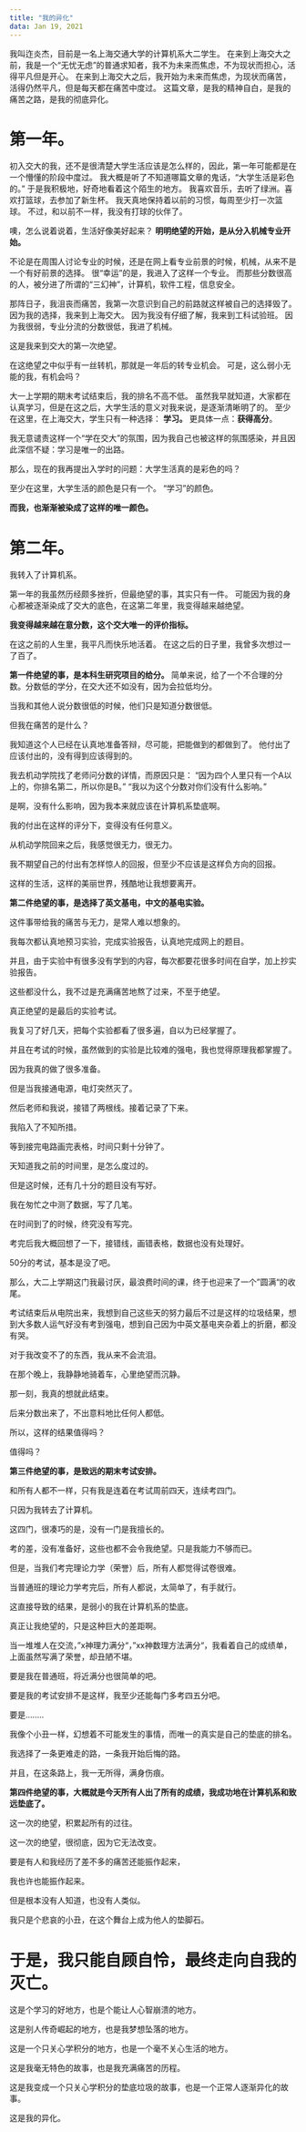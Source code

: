 ```yaml
---
title: "我的异化"
data: Jan 19, 2021
---
```


我叫迮炎杰，目前是一名上海交通大学的计算机系大二学生。
在来到上海交大之前，我是一个“无忧无虑”的普通求知者，我不为未来而焦虑，不为现状而担心，活得平凡但是开心。
在来到上海交大之后，我开始为未来而焦虑，为现状而痛苦，活得仍然平凡，但是每天都在痛苦中度过。
这篇文章，是我的精神自白，是我的痛苦之路，是我的彻底异化。



# 第一年。

初入交大的我，还不是很清楚大学生活应该是怎么样的，因此，第一年可能都是在一个懵懂的阶段中度过。
我大概是听了不知道哪篇文章的鬼话，“大学生活是彩色的。”
于是我积极地，好奇地看着这个陌生的地方。
我喜欢音乐，去听了绿洲。喜欢打篮球，去参加了新生杯。
我天真地保持着以前的习惯，每周至少打一次篮球。
不过，和以前不一样，我没有打球的伙伴了。



噢，怎么说着说着，生活好像美好起来？
**明明绝望的开始，是从分入机械专业开始。**

不论是在周围人讨论专业的时候，还是在网上看专业前景的时候，机械，从来不是一个有好前景的选择。
很“幸运”的是，我进入了这样一个专业。
而那些分数很高的人，被分进了所谓的“三幻神”，计算机，软件工程，信息安全。



那阵日子，我沮丧而痛苦，我第一次意识到自己的前路就这样被自己的选择毁了。
因为我的选择，我来到上海交大。
因为我没有仔细了解，我来到工科试验班。
因为我很弱，专业分流的分数很低，我进了机械。

这是我来到交大的第一次绝望。

在这绝望之中似乎有一丝转机，那就是一年后的转专业机会。
可是，这么弱小无能的我，有机会吗？



大一上学期的期末考试结束后，我的排名不高不低。
虽然我早就知道，大家都在认真学习，但是在这之后，大学生活的意义对我来说，是逐渐清晰明了的。
至少在这里，在上海交大，学生只有一种选择：
**学习。**
更具体一点：**获得高分**。

我无意谴责这样一个“学在交大”的氛围，因为我自己也被这样的氛围感染，并且因此深信不疑：学习是唯一的出路。

那么，现在的我再提出入学时的问题：大学生活真的是彩色的吗？

至少在这里，大学生活的颜色是只有一个。
“学习”的颜色。

**而我，也渐渐被染成了这样的唯一颜色。**




# 第二年。

我转入了计算机系。

第一年的我虽然历经颇多挫折，但最绝望的事，其实只有一件。
可能因为我的身心都被逐渐染成了交大的底色，在这第二年里，我变得越来越绝望。

**我变得越来越在意分数，这个交大唯一的评价指标。**



在这之前的人生里，我平凡而快乐地活着。
在这之后的日子里，我曾多次想过一了百了。



**第一件绝望的事，是本科生研究项目的给分。**
简单来说，给了一个不合理的分数。分数低的学分，在交大还不如没有，因为会拉低均分。

当我和其他人说分数很低的时候，他们只是知道分数很低。

但我在痛苦的是什么？

我知道这个人已经在认真地准备答辩，尽可能，把能做到的都做到了。
他付出了应该付出的，没有得到应该得到的。



我去机动学院找了老师问分数的详情，而原因只是：
“因为四个人里只有一个A以上的，你排名第二，所以你是B。”
“我以为这个分数对你们没有什么影响。”



是啊，没有什么影响，因为我本来就应该在计算机系垫底啊。

我的付出在这样的评分下，变得没有任何意义。



从机动学院回来之后，我感觉很无力，很无力。

我不期望自己的付出有怎样惊人的回报，但至少不应该是这样负方向的回报。



这样的生活，这样的美丽世界，残酷地让我想要离开。



**第二件绝望的事，是选择了英文基电，中文的基电实验。**

这件事带给我的痛苦与无力，是常人难以想象的。



我每次都认真地预习实验，完成实验报告，认真地完成网上的题目。

并且，由于实验中有很多没有学到的内容，每次都要花很多时间在自学，加上抄实验报告。

这些都没什么，我不过是充满痛苦地熬了过来，不至于绝望。



真正绝望的是最后的实验考试。

我复习了好几天，把每个实验都看了很多遍，自以为已经掌握了。

并且在考试的时候，虽然做到的实验是比较难的强电，我也觉得原理我都掌握了。

因为我真的做了很多准备。



但是当我接通电源，电灯突然灭了。

然后老师和我说，接错了两根线。接着记录了下来。

我陷入了不知所措。



等到接完电路画完表格，时间只剩十分钟了。

天知道我之前的时间里，是怎么度过的。

但是这时候，还有几十分的题目没有写好。

我在匆忙之中测了数据，写了几笔。

在时间到了的时候，终究没有写完。



考完后我大概回想了一下，接错线，画错表格，数据也没有处理好。

50分的考试，基本是没了吧。

那么，大二上学期这门我最讨厌，最浪费时间的课，终于也迎来了一个”圆满“的收尾。



考试结束后从电院出来，我想到自己这些天的努力最后不过是这样的垃圾结果，想到大多数人运气好没有考到强电，想到自己因为中英文基电夹杂着上的折磨，都没有哭。



对于我改变不了的东西，我从来不会流泪。

在那个晚上，我静静地骑着车，心里绝望而沉静。

那一刻，我真的想就此结束。



后来分数出来了，不出意料地比任何人都低。

所以，这样的结果值得吗？

值得吗？



**第三件绝望的事，是致远的期末考试安排。**

和所有人都不一样，只有我是连着在考试周前四天，连续考四门。

只因为我转去了计算机。



这四门，很凑巧的是，没有一门是我擅长的。

考的差，没有准备好，这些也都不会令我绝望。只是我能力不够而已。



但是，当我们考完理论力学（荣誉）后，所有人都觉得试卷很难。

当普通班的理论力学考完后，所有人都说，太简单了，有手就行。

这直接导致的结果，是弱小的我在计算机系的垫底。



真正让我绝望的，只是这种巨大的差距啊。

当一堆堆人在交流，”x神理力满分“，”xx神数理方法满分“，我看着自己的成绩单，上面虽然写满了荣誉，却丑陋不堪。

要是我在普通班，将近满分也很简单的吧。

要是我的考试安排不是这样，我至少还能每门多考四五分吧。

要是........



我像个小丑一样，幻想着不可能发生的事情，而唯一的真实是自己的垫底的排名。



我选择了一条更难走的路，一条我开始后悔的路。

并且，在这条路上，我一无所得，满身伤痕。



**第四件绝望的事，大概就是今天所有人出了所有的成绩，我成功地在计算机系和致远垫底了。**

这一次的绝望，积累起所有的过往。

这一次的绝望，很彻底，因为它无法改变。



要是有人和我经历了差不多的痛苦还能振作起来，

我也许也能振作起来。

但是根本没有人知道，也没有人类似。

我只是个悲哀的小丑，在这个舞台上成为他人的垫脚石。





# 于是，我只能自顾自怜，最终走向自我的灭亡。

这是个学习的好地方，也是个能让人心智崩溃的地方。

这是别人传奇崛起的地方，也是我梦想坠落的地方。

这是一个只关心学积分的地方，也是一个毫不关心生活的地方。





这是我毫无特色的故事，也是我充满痛苦的历程。

这是我变成一个只关心学积分的垫底垃圾的故事，也是一个正常人逐渐异化的故事。



这是我的异化。